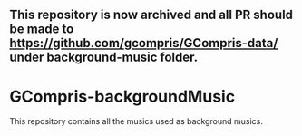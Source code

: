## This repository is now archived and all PR should be made to https://github.com/gcompris/GCompris-data/ under background-music folder.

# GCompris-backgroundMusic
This repository contains all the musics used as background musics.
